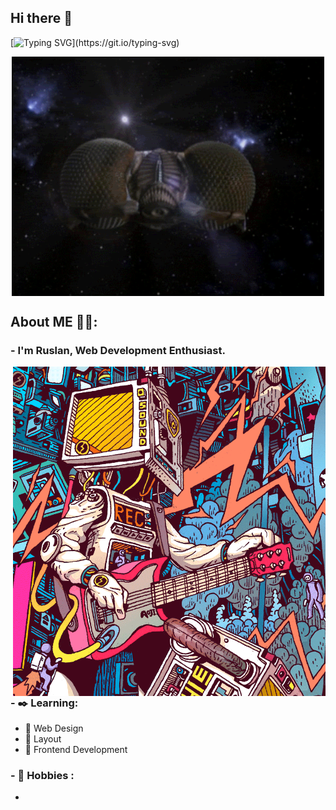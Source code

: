  ## Hi there 🙏
[![Typing SVG](https://readme-typing-svg.herokuapp.com?size=15&duration=7000&color=F7AA00&center=true&width=700&lines=+I+am+the+Lexx.+I+am+the+most+powerful+weapon+of+destruction+in+the+two+universes.)](https://git.io/typing-svg)
<div align="center">
<img hight="200" width="500" alt="GIF" align="center" src="assets/lexx.gif">
</div>


## About ME 👨‍💻:

### - I'm Ruslan, Web Development Enthusiast.

<img hight="400" width="500" alt="GIF" align="right" src="assets/guittv.gif">

### - ✒️ Learning:
- 🚀 Web Design
- 🚀 Layout
- 🚀 Frontend Development

### - 🎨 Hobbies :
- 
<!--
### I'm Ruslan, novice frontend developer,
### ___I dream to create something great!!!___ -->




<!--
**kobalt16/kobalt16** is a ✨ _special_ ✨ repository because its `README.md` (this file) appears on your GitHub profile.

Here are some ideas to get you started:

- 🔭 I’m currently working on ...
- 🌱 I’m currently learning ...
- 👯 I’m looking to collaborate on ...
- 🤔 I’m looking for help with ...
- 💬 Ask me about ...
- 📫 How to reach me: ...
- 😄 Pronouns: ...
- ⚡ Fun fact: ...
-->
